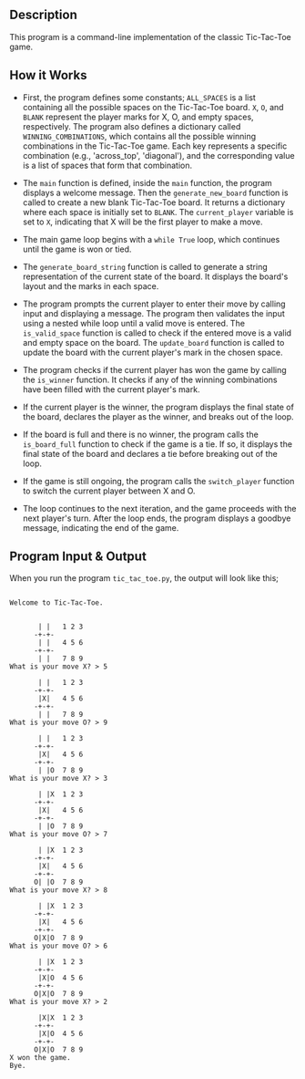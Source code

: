 ## Description

This program is a command-line implementation of the classic Tic-Tac-Toe game.

## How it Works

- First, the program defines some constants; `ALL_SPACES` is a list containing all the possible spaces on the Tic-Tac-Toe board. `X`, `O`, and `BLANK` represent the player marks for X, O, and empty spaces, respectively. The program also defines a dictionary called `WINNING_COMBINATIONS`, which contains all the possible winning combinations in the Tic-Tac-Toe game. Each key represents a specific combination (e.g., 'across_top', 'diagonal'), and the corresponding value is a list of spaces that form that combination.

- The `main` function is defined, inside the `main` function, the program displays a welcome message. Then the `generate_new_board` function is called to create a new blank Tic-Tac-Toe board. It returns a dictionary where each space is initially set to `BLANK`. The `current_player` variable is set to `X`, indicating that X will be the first player to make a move.

- The main game loop begins with a `while True` loop, which continues until the game is won or tied.

- The `generate_board_string` function is called to generate a string representation of the current state of the board. It displays the board's layout and the marks in each space.

- The program prompts the current player to enter their move by calling input and displaying a message. The program then validates the input using a nested while loop until a valid move is entered. The `is_valid_space` function is called to check if the entered move is a valid and empty space on the board. The `update_board` function is called to update the board with the current player's mark in the chosen space.

- The program checks if the current player has won the game by calling the `is_winner` function. It checks if any of the winning combinations have been filled with the current player's mark.

- If the current player is the winner, the program displays the final state of the board, declares the player as the winner, and breaks out of the loop.

- If the board is full and there is no winner, the program calls the `is_board_full` function to check if the game is a tie. If so, it displays the final state of the board and declares a tie before breaking out of the loop.

- If the game is still ongoing, the program calls the `switch_player` function to switch the current player between X and O.

- The loop continues to the next iteration, and the game proceeds with the next player's turn. After the loop ends, the program displays a goodbye message, indicating the end of the game.


## Program Input & Output

When you run the program `tic_tac_toe.py`, the output will look like this;

```

Welcome to Tic-Tac-Toe.


       | |   1 2 3
      -+-+-
       | |   4 5 6
      -+-+-
       | |   7 8 9
What is your move X? > 5

       | |   1 2 3
      -+-+-
       |X|   4 5 6
      -+-+-
       | |   7 8 9
What is your move O? > 9

       | |   1 2 3
      -+-+-
       |X|   4 5 6
      -+-+-
       | |O  7 8 9
What is your move X? > 3

       | |X  1 2 3
      -+-+-
       |X|   4 5 6
      -+-+-
       | |O  7 8 9
What is your move O? > 7

       | |X  1 2 3
      -+-+-
       |X|   4 5 6
      -+-+-
      O| |O  7 8 9
What is your move X? > 8

       | |X  1 2 3
      -+-+-
       |X|   4 5 6
      -+-+-
      O|X|O  7 8 9
What is your move O? > 6

       | |X  1 2 3
      -+-+-
       |X|O  4 5 6
      -+-+-
      O|X|O  7 8 9
What is your move X? > 2

       |X|X  1 2 3
      -+-+-
       |X|O  4 5 6
      -+-+-
      O|X|O  7 8 9
X won the game.
Bye.
```
